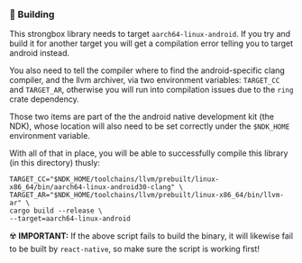 ### :wrench: Building

This strongbox library needs to target `aarch64-linux-android`. If you try and build it for another target you will get a compilation error telling you to target android instead.

You also need to tell the compiler where to find the android-specific clang compiler, and the llvm archiver, via two environment variables: `TARGET_CC` and `TARGET_AR`, otherwise you will run into compilation issues due to the `ring` crate dependency.

Those two items are part of the the android native development kit (the NDK), whose location will also need to be set correctly under the `$NDK_HOME` environment variable.

With all of that in place, you will be able to successfully compile this library (in this directory) thusly:

```
TARGET_CC="$NDK_HOME/toolchains/llvm/prebuilt/linux-x86_64/bin/aarch64-linux-android30-clang" \
TARGET_AR="$NDK_HOME/toolchains/llvm/prebuilt/linux-x86_64/bin/llvm-ar" \
cargo build --release \
--target=aarch64-linux-android
```

:radioactive: __IMPORTANT:__ If the above script fails to build the binary, it will likewise fail to be built by `react-native`, so make sure the script is working first!
